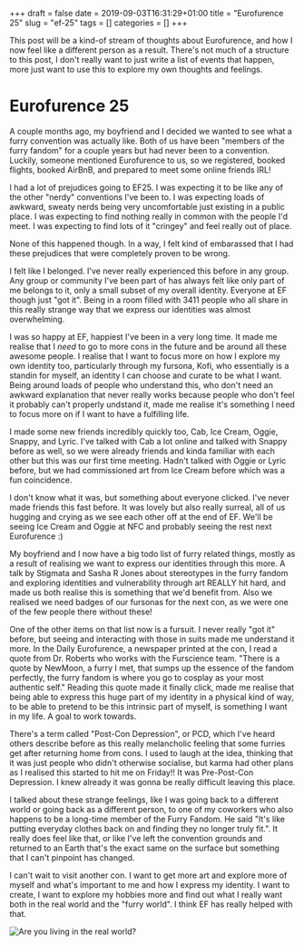 +++ 
draft = false
date = 2019-09-03T16:31:29+01:00
title = "Eurofurence 25"
slug = "ef-25" 
tags = []
categories = []
+++

This post will be a kind-of stream of thoughts about Eurofurence, and how I now feel like a different person as a result. There's not much of a structure to this post, I don't really want to just write a list of events that happen, more just want to use this to explore my own thoughts and feelings.

# Eurofurence 25

A couple months ago, my boyfriend and I decided we wanted to see what a furry convention was actually like. Both of us have been "members of the furry fandom" for a couple years but had never been to a convention. Luckily, someone mentioned Eurofurence to us, so we
registered, booked flights, booked AirBnB, and prepared to meet some online friends IRL!

I had a lot of prejudices going to EF25. I was expecting it to be like any of the other "nerdy" conventions I've been to. I was expecting loads of awkward, sweaty nerds being very uncomfortable just existing in a public place. I was expecting to find nothing really in
common with the people I'd meet. I was expecting to find lots of it "cringey" and feel really out of place.

None of this happened though. In a way, I felt kind of embarassed that I had these prejudices that were completely proven to be wrong.

I felt like I belonged. I've never really experienced this before in any group. Any group or community I've been part of has always felt like only part of me belongs to it, only a small subset of my overall identity. Everyone at EF though just "got it".
Being in a room filled with 3411 people who all share in this really strange way that we express our identities was almost overwhelming.

I was so happy at EF, happiest I've been in a very long time. It made me realise that I *need* to go to more cons in the future and be around all these awesome people. I realise that I want to focus more on how I explore my own identity too, particularly through my fursona, Kofi, who essentially is a standin for myself, an identity I can choose and curate to be what I want. Being around loads of people who understand this, who don't need an awkward explanation that never really works because people who don't feel it probably can't properly undstand it, made me realise it's something I need to focus more on if I want to have a fulfilling life.

I made some new friends incredibly quickly too, Cab, Ice Cream, Oggie, Snappy, and Lyric. I've talked with Cab a lot online and talked with Snappy before as well, so we were already friends and kinda familiar with each other but this was our first time meeting. Hadn't talked with Oggie or Lyric before, but we had commissioned art from Ice Cream before which was a fun coincidence.

I don't know what it was, but something about everyone clicked. I've never made friends this fast before. It was lovely but also really surreal, all of us hugging and crying as we see each other off at the end of EF. We'll be seeing Ice Cream and Oggie at NFC and probably seeing the rest next Eurofurence :)

My boyfriend and I now have a big todo list of furry related things, mostly as a result of realising we want to express our identities through this more. A talk by Stigmata and Sasha R Jones about stereotypes in the furry fandom and exploring identities and vulnerability through art REALLY hit hard, and made us both realise this is something that we'd benefit from. Also we realised we need badges of our fursonas for the next con, as we were one of the few people there without these!

One of the other items on that list now is a fursuit. I never really "got it" before, but seeing and interacting with those in suits made me understand it more. In the Daily Eurofurence, a newspaper printed at the con, I read a quote from Dr. Roberts who works with the Furscience team. "There is a quote by NewMoon, a furry I met, that sumps up the essence of the fandom perfectly, the furry fandom is where you go to cosplay as your most authentic self." Reading this quote made it finally click, made me realise that being able to express this huge part of my identity in a physical kind of way, to be able to pretend to be this intrinsic part of myself, is something I want in my life. A goal to work towards.

There's a term called "Post-Con Depression", or PCD, which I've heard others describe before as this really melancholic feeling that some furries get after returning home from cons. I used to laugh at the idea, thinking that it was just people who didn't otherwise socialise, but karma had other plans as I realised this started to hit me on Friday!! It was Pre-Post-Con Depression. I knew already it was gonna be really difficult leaving this place.

I talked about these strange feelings, like I was going back to a different world or going back as a different person, to one of my coworkers who also happens to be a long-time member of the Furry Fandom. He said "It's like putting everyday clothes back on and finding they no longer truly fit.". It really does feel like that, or like I've left the convention grounds and returned to an Earth that's the exact same on the surface but something that I can't pinpoint has changed.

I can't wait to visit another con. I want to get more art and explore more of myself and what's important to me and how I express my identity. I want to create, I want to explore my hobbies more and find out what I really want both in the real world and the "furry world". I think EF has really helped with that.

![Are you living in the real world?](https://i.imgur.com/dg64jfR.gif)


